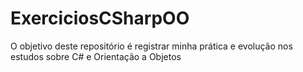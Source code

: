 # ExerciciosCSharpOO

O objetivo deste repositório é registrar minha prática e evolução nos estudos sobre C# e Orientação a Objetos
